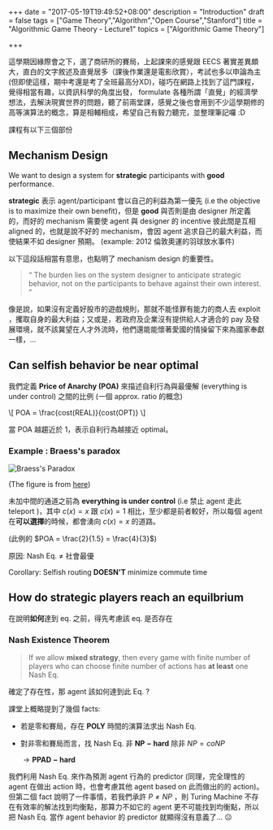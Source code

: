 +++
date = "2017-05-19T19:49:52+08:00"
description = "Introduction"
draft = false
tags = ["Game Theory","Algorithm","Open Course","Stanford"]
title = "Algorithmic Game Theory - Lecture1"
topics = ["Algorithmic Game Theory"]

+++

這學期因緣際會之下，選了商研所的賽局，上起課來的感覺跟 EECS 著實差異頗大，直白的文字敘述及直覺居多（課後作業還是電影欣賞），考試也多以申論為主(但即使這樣，期中考還是考了全班最高分XD)，碰巧在網路上找到了這門課程，覺得相當有趣，以資訊科學的角度出發， formulate 各種所謂「直覺」的經濟學想法，去解決現實世界的問題，聽了前兩堂課，感覺之後也會用到不少這學期修的高等演算法的概念，算是相輔相成，希望自己有毅力聽完，並整理筆記囉 :D

<!--more-->
課程有以下三個部份

## Mechanism Design
We want to design a system for **strategic** participants with **good** performance.

**strategic** 表示 agent/participant 會以自己的利益為第一優先 (i.e the objective is to maximize their own benefit)，但是 **good** 與否則是由 designer 所定義的，而好的 mechanism 需要使 agent 與 designer 的 incentive 彼此間是互相 aligned 的，也就是說不好的 mechanism，會因 agent 追求自己的最大利益，而使結果不如 designer 預期。 (example: 2012 倫敦奧運的羽球放水事件)

以下這段話相當有意思，也點明了 mechanism design 的重要性。

> “ The burden lies on the system designer to anticipate strategic behavior, not on the participants to behave against their own interest. ”

像是說，如果沒有定義好股市的遊戲規則，那就不能怪罪有能力的商人去 exploit ，攫取自身的最大利益；又或是，若政府及企業沒有提供給人才適合的 pay 及發展環境，就不該冀望在人才外流時，他們還能能懷著愛國的情操留下來為國家奉獻一樣，...

## Can selfish behavior be near optimal

我們定義 **Price of Anarchy (POA)** 來描述自利行為與最優解 (everything is under control) 之間的比例 (一個 approx. ratio 的概念)

<div>
\[
 POA = \frac{cost(REAL)}{cost(OPT)}
\]
</div>

當 POA 越趨近於 1，表示自利行為越接近 optimal。

### Example : Braess's paradox
![Braess's Paradox](http://imgur.com/a/BE8o4)

(The figure is from [here](http://theory.stanford.edu/~tim/f13/l/l1.pdf))

未加中間的通道之前為 **everything is under control** (i.e 禁止 agent 走此 teleport )，其中 <span>$c(x) = x$</span> 跟 <span>$c(x) = 1$</span> 相比，至少都是前者較好，所以每個 agent 在**可以選擇**的時候，都會湧向 <span>$c(x) = x$</span> 的道路。

(此例的 <span>$POA = \frac{2}{1.5} = \frac{4}{3}$<span>)

原因: Nash Eq. <span>$\neq$</span> 社會最優

Corollary: Selfish routing **DOESN'T** minimize commute time

## How do strategic players reach an equilbrium

在說明**如何**達到 eq. 之前，得先考慮該 eq. 是否存在

### Nash Existence Theorem
> If we allow **mixed strategy**, then every game with finite number of players who can choose finite number of actions has **at least** one Nash Eq.

<!--據此 Theorem，考慮 2-player game，我們有-->

<!--Every bimatrix game has **at least** one Nash Eq.-->

確定了存在性，那 agent 該如何達到此 Eq. ?

課堂上概略提到了幾個 facts:

* 若是零和賽局，存在 <span>$\mathbf{POLY}$</span> 時間的演算法求出 Nash Eq.
* 對非零和賽局而言，找 Nash Eq. 非 <span>$\mathbf{NP-hard}$</span> 除非 <span>$NP = coNP$</span>

    <span>$\rightarrow \mathbf{PPAD-hard}$</span>

我們利用 Nash Eq. 來作為預測 agent 行為的 predictor (同理，完全理性的 agent 在做出 action 時，也會考慮其他 agent based on 此而做出的的 action)。但第二個 fact 說明了一件事情，若我們承許 <span>$P \neq NP$</span> ，則 Turing Machine 不存在有效率的解法找到均衡點，那算力不如它的 agent 更不可能找到均衡點，所以把 Nash Eq. 當作 agent behavior 的 predictor 就顯得沒有意義了... ☹
